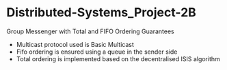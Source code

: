 # Distributed-Systems_Project-2B
Group Messenger with Total and FIFO Ordering Guarantees

- Multicast protocol used is Basic Multicast
- Fifo ordering is ensured using a queue in the sender side
- Total ordering is implemented based on the decentralised ISIS algorithm

